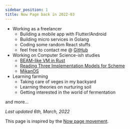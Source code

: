 ```yaml
---
sidebar_position: 1
title: Now Page back in 2022-03
---
```


* Working as a freelancer
  * Building a mobile app with Flutter/Android
  * Building micro services in Golang
  * Coding some random React stuffs
  * feel free to contact me @ [GitHub](https://github.com/ymdarake/website/issues/new)
* Working on Computer Science-ish studies
  * [BEAM-like VM in Rust](https://github.com/ymdarake/iridium)
  * [Reading Three Implementation Models for Scheme](https://github.com/ymdarake/reading-three-implementation-models-for-scheme)
  * [MikanOS](https://github.com/uchan-nos/mikanos)
* Learning farming
  * Taking care of veges in my backyard
  * Learning theories on nurturing soil
  * Getting interested in the world of fermentation


and more...

_Last updated 6th, March, 2022_

This page is inspired by the <a href="https://nownownow.com/about" target="_blank" rel="noindex nofollow noopener">Now page movement</a>.
